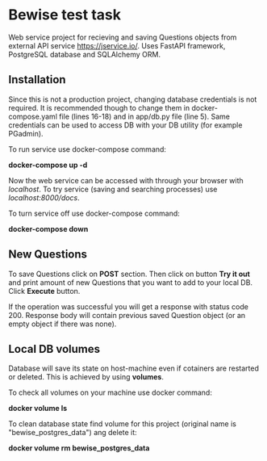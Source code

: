 # Bewise test task
Web service project for recieving and saving Questions objects from external 
API service https://jservice.io/.
Uses FastAPI framework, PostgreSQL database and SQLAlchemy ORM.

## Installation
Since this is not a production project, changing database credentials is not required.
It is recommended though to change them in docker-compose.yaml file (lines 16-18) and in app/db.py file (line 5).
Same credentials can be used to access DB with your DB utility (for example PGadmin).

To run service use docker-compose command:

**docker-compose up -d**

Now the web service can be accessed with through your browser with *localhost*. 
To try service (saving and searching processes) use *localhost:8000/docs*.

To turn service off use docker-compose command:

**docker-compose down**

## New Questions

To save Questions click on **POST** section. 
Then click on button **Try it out** and print amount of new Questions that you want to add to your local DB.
Click **Execute** button.

If the operation was successful you will get a response with status code 200.
Response body will contain previous saved Question object (or an empty object if there was none).

## Local DB volumes

Database will save its state on host-machine even if cotainers are restarted or deleted.
This is achieved by using **volumes**.

To check all volumes on your machine use docker command:

**docker volume ls**

To clean database state find volume for this project (original name is "bewise_postgres_data") ang delete it:

**docker volume rm bewise_postgres_data**



